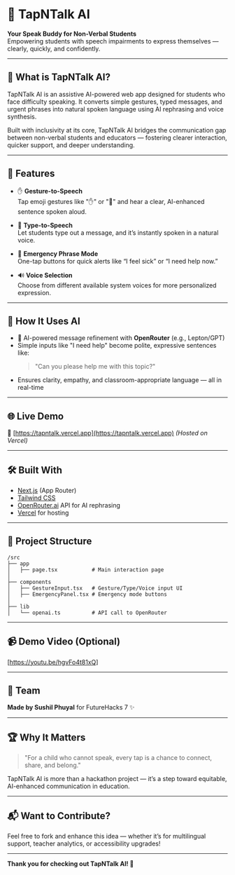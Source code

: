 # 📢 TapNTalk AI

**Your Speak Buddy for Non-Verbal Students**  
Empowering students with speech impairments to express themselves — clearly, quickly, and confidently.

---

## 🎯 What is TapNTalk AI?
TapNTalk AI is an assistive AI-powered web app designed for students who face difficulty speaking. It converts simple gestures, typed messages, and urgent phrases into natural spoken language using AI rephrasing and voice synthesis.

Built with inclusivity at its core, TapNTalk AI bridges the communication gap between non-verbal students and educators — fostering clearer interaction, quicker support, and deeper understanding.

---

## 🚀 Features

- ✋ **Gesture-to-Speech**  
  Tap emoji gestures like "✋" or "🤔" and hear a clear, AI-enhanced sentence spoken aloud.

- 📝 **Type-to-Speech**  
  Let students type out a message, and it’s instantly spoken in a natural voice.

- 🚨 **Emergency Phrase Mode**  
  One-tap buttons for quick alerts like “I feel sick” or “I need help now.”

- 🔊 **Voice Selection**  
  Choose from different available system voices for more personalized expression.

---

## 🧠 How It Uses AI

- 🎯 AI-powered message refinement with **OpenRouter** (e.g., Lepton/GPT)
- Simple inputs like "I need help" become polite, expressive sentences like:
  > "Can you please help me with this topic?"
- Ensures clarity, empathy, and classroom-appropriate language — all in real-time

---

## 🌐 Live Demo

🔗 [https://tapntalk.vercel.app](https://tapntalk.vercel.app) *(Hosted on Vercel)*

---

## 🛠 Built With

- [Next.js](https://nextjs.org/) (App Router)
- [Tailwind CSS](https://tailwindcss.com/)
- [OpenRouter.ai](https://openrouter.ai/) API for AI rephrasing
- [Vercel](https://vercel.com/) for hosting

---

## 📁 Project Structure

```
/src
├── app
│   ├── page.tsx           # Main interaction page
│
├── components
│   ├── GestureInput.tsx   # Gesture/Type/Voice input UI
│   ├── EmergencyPanel.tsx # Emergency mode buttons
│
├── lib
│   └── openai.ts          # API call to OpenRouter
```

---

## 📹 Demo Video (Optional)
[https://youtu.be/hgvFo4t81xQ]

---

## 🤝 Team
**Made by Sushil Phuyal** for FutureHacks 7 ✨

---

## 🏆 Why It Matters
> "For a child who cannot speak, every tap is a chance to connect, share, and belong."

TapNTalk AI is more than a hackathon project — it’s a step toward equitable, AI-enhanced communication in education.

---

## 📬 Want to Contribute?
Feel free to fork and enhance this idea — whether it’s for multilingual support, teacher analytics, or accessibility upgrades!

---

**Thank you for checking out TapNTalk AI! 💙**
